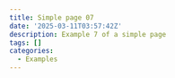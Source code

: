 ```yaml
---
title: Simple page 07
date: '2025-03-11T03:57:42Z'
description: Example 7 of a simple page
tags: []
categories:
  - Examples
---
```

